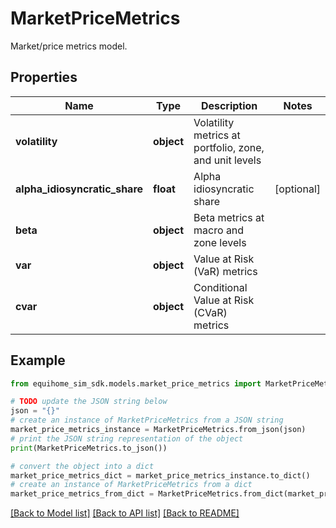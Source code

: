 # MarketPriceMetrics

Market/price metrics model.

## Properties

Name | Type | Description | Notes
------------ | ------------- | ------------- | -------------
**volatility** | **object** | Volatility metrics at portfolio, zone, and unit levels | 
**alpha_idiosyncratic_share** | **float** | Alpha idiosyncratic share | [optional] 
**beta** | **object** | Beta metrics at macro and zone levels | 
**var** | **object** | Value at Risk (VaR) metrics | 
**cvar** | **object** | Conditional Value at Risk (CVaR) metrics | 

## Example

```python
from equihome_sim_sdk.models.market_price_metrics import MarketPriceMetrics

# TODO update the JSON string below
json = "{}"
# create an instance of MarketPriceMetrics from a JSON string
market_price_metrics_instance = MarketPriceMetrics.from_json(json)
# print the JSON string representation of the object
print(MarketPriceMetrics.to_json())

# convert the object into a dict
market_price_metrics_dict = market_price_metrics_instance.to_dict()
# create an instance of MarketPriceMetrics from a dict
market_price_metrics_from_dict = MarketPriceMetrics.from_dict(market_price_metrics_dict)
```
[[Back to Model list]](../README.md#documentation-for-models) [[Back to API list]](../README.md#documentation-for-api-endpoints) [[Back to README]](../README.md)


